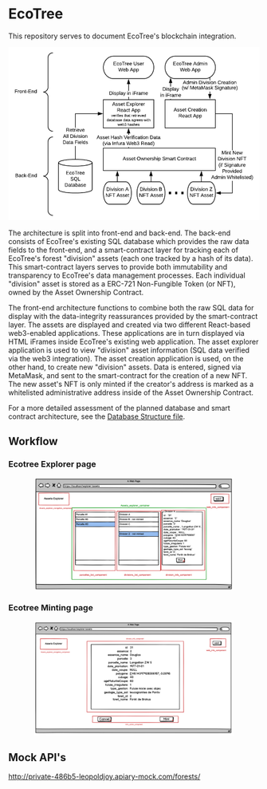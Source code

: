 # EcoTree
This repository serves to document EcoTree's blockchain integration.

![EcoTree Workflow](https://raw.githubusercontent.com/flyingcarpet-network/ecoTree/208b0ef5ad237d6004f54b3500662b0bf15e4518/ecotree-workflow.png)

The architecture is split into front-end and back-end. The back-end consists of EcoTree's existing SQL database which provides the raw data fields to the front-end, and a smart-contract layer for tracking each of EcoTree's forest "division" assets (each one tracked by a hash of its data). This smart-contract layers serves to provide both immutability and transparency to EcoTree's data management processes. Each individual "division" asset is stored as a ERC-721 Non-Fungible Token (or NFT), owned by the Asset Ownership Contract.

The front-end architecture functions to combine both the raw SQL data for display with the data-integrity reassurances provided by the smart-contract layer. The assets are displayed and created via two different React-based web3-enabled applications. These applications are in turn displayed via HTML iFrames inside EcoTree's existing web application. The asset explorer application is used to view "division" asset information (SQL data verified via the web3 integration). The asset creation application is used, on the other hand, to create new "division" assets. Data is entered, signed via MetaMask, and sent to the smart-contract for the creation of a new NFT. The new asset's NFT is only minted if the creator's address is marked as a whitelisted administrative address inside of the Asset Ownership Contract.

For a more detailed assessment of the planned database and smart contract architecture, see the [Database Structure file](https://github.com/flyingcarpet-network/ecoTree/blob/master/database-structure.md).

## Workflow

### Ecotree Explorer page
<p align="center">
  <img width="400px" src="https://github.com/flyingcarpet-network/ecoTree/blob/master/assets/assets_explorer.png" />
</p>


### Ecotree Minting page
<p align="center">
  <img width="400px" src="https://github.com/flyingcarpet-network/ecoTree/blob/master/assets/minting_action.png" />
</p>

## Mock API's 

http://private-486b5-leopoldjoy.apiary-mock.com/forests/
